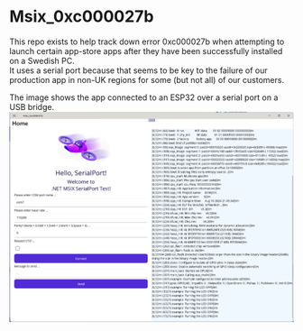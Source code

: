 # Msix_0xc000027b

This repo exists to help track down error 0xc000027b when attempting to launch certain app-store apps after they have been successfully installed on a Swedish PC.  
It uses a serial port because that seems to be key to the failure of our production app in non-UK regions for some (but not all) of our customers.
  
The image shows the app connected to an ESP32 over a serial port on a USB bridge.
![App connected to an EPS32](https://raw.githubusercontent.com/Keflon/Msix_0xc000027b/refs/heads/com/SampleImage.png "App connected to an EPS32")
